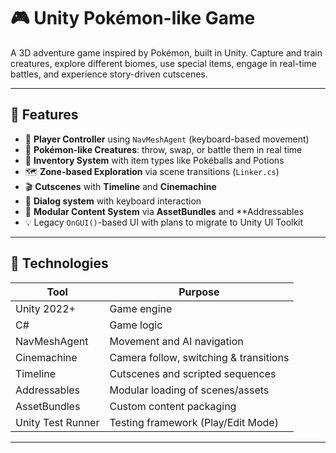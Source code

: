 # 🎮 Unity Pokémon-like Game

A 3D adventure game inspired by Pokémon, built in Unity. Capture and train creatures, explore different biomes, use special items, engage in real-time battles, and experience story-driven cutscenes.



---



## 🧩 Features

- 🧍 **Player Controller** using `NavMeshAgent` (keyboard-based movement)
- 🐾 **Pokémon-like Creatures**: throw, swap, or battle them in real time
- 🎒 **Inventory System** with item types like Pokéballs and Potions
- 🗺️ **Zone-based Exploration** via scene transitions (`Linker.cs`)
- 🎬 **Cutscenes** with **Timeline** and **Cinemachine**
- 💬 **Dialog system** with keyboard interaction
- 🧰 **Modular Content System** via **AssetBundles** and **Addressables
- 💡 Legacy `OnGUI()`-based UI with plans to migrate to Unity UI Toolkit

---

## 🧠 Technologies

| Tool              | Purpose                                    |
|-------------------|--------------------------------------------|
| Unity 2022+       | Game engine                                |
| C#                | Game logic                                 |
| NavMeshAgent      | Movement and AI navigation                 |
| Cinemachine       | Camera follow, switching & transitions     |
| Timeline          | Cutscenes and scripted sequences           |
| Addressables      | Modular loading of scenes/assets           |
| AssetBundles      | Custom content packaging                   |
| Unity Test Runner | Testing framework (Play/Edit Mode)         |

---





